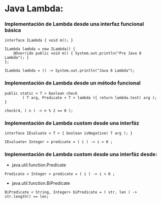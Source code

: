 # Java Lambda:

### Implementación de Lambda desde una interfaz funcional básica

```
interface ILambda { void m(); }

ILambda lambda = new ILambda() {
    @Override public void m() { System.out.println("Pre Java 8 Lambda"); }
}; 
        
ILambda lambda = () -> System.out.println("Java 8 Lambda");
```

### Implementación de Lambda desde un método funcional
```
public static < T > boolean check
        ( T arg, Predicate < T > lambda ){ return lambda.test( arg ); }
        
check(4, ( n ) -> n % 2 == 0 );
```

### Implementación de Lambda custom desde una interfáz

```
interface IEvaluate < T > { boolean isNegative( T arg ); }

IEvaluate< Integer > predicate = ( i ) -> i < 0 ;
```

### Implementación de Lambda custom desde una interfáz desde:

- java.util.function.Predicate
```
Predicate < Integer > predicate = ( i ) -> i < 0 ;
```

- java.util.function.BiPredicate
```
BiPredicate < String, Integer> biPredicate = ( str, len ) -> str.length() == len;
```

